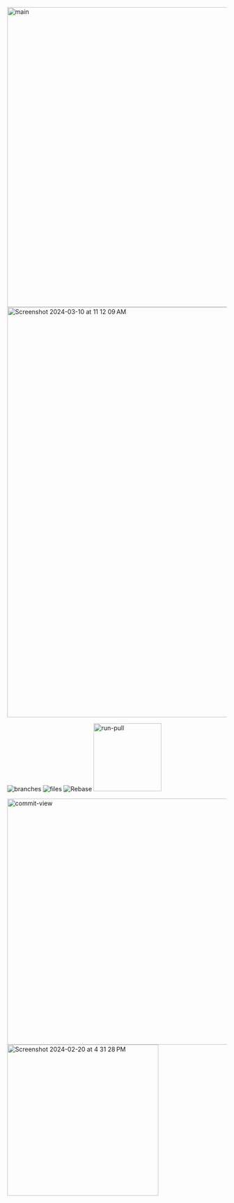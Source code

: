
<img width="689" alt="main" src="https://github.com/tnesbitt210/interactive-smartlog-issues/assets/10647853/3d37b1b6-898b-4aa2-baf8-e8b80c75f574">

<img width="942" alt="Screenshot 2024-03-10 at 11 12 09 AM" src="https://github.com/tnesbitt210/interactive-smartlog-issues/assets/10647853/a571411c-c5db-481a-b824-8909937f0461">


![branches](https://github.com/tnesbitt210/interactive-smartlog-issues/assets/10647853/fa35887a-3976-47eb-a0dd-322a816b1a29)
![files](https://github.com/tnesbitt210/interactive-smartlog-issues/assets/10647853/397e2754-c8ee-4355-867b-876c4bd9ff2d)
![Rebase](https://github.com/tnesbitt210/interactive-smartlog-issues/assets/10647853/9e9184ba-2448-4399-a990-c43bf7e270c3)
<img width="156" alt="run-pull" src="https://github.com/tnesbitt210/interactive-smartlog-issues/assets/10647853/84fb9c7a-1ef0-47e2-9ef8-0adf32a1e85c">

<img width="565" alt="commit-view" src="https://github.com/tnesbitt210/interactive-smartlog-issues/assets/10647853/44f88408-88de-40ff-b44b-55eced545818">
<img width="347" alt="Screenshot 2024-02-20 at 4 31 28 PM" src="https://github.com/tnesbitt210/interactive-smartlog-issues/assets/10647853/4ea46e3f-5da4-481e-aebe-768d7ba7ce81">
